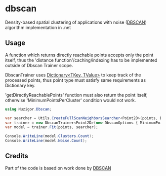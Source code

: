 # dbscan

Density-based spatial clustering of applications with noise ([DBSCAN](https://en.wikipedia.org/wiki/DBSCAN)) algorithm implementation in .net

## Usage

A function which returns directly reachable points accepts only the point itself,
thus the 'distance function'/caching/indexing has to be implemented outside of Dbscan Trainer scope.

DbscanTrainer uses [Dictionary<TKey, TValue>](https://learn.microsoft.com/en-us/dotnet/api/system.collections.generic.dictionary-2?view=net-7.0#remarks) to keep track of the processed points, thus point type must satisfy same requirements as Dictionary key.

'getDirectlyReachablePoints' function must also return the point itself, otherwise 'MinimumPointsPerCluster' condition would not work.

```c#
using Nuzigor.Dbscan;

var searcher = Utils.CreateFullScanNeighborsSearcher<Point2D>(points, DistanceFunction, Epsilon);
var trainer = new DbscanTrainer<Point2D>(new DbscanOptions { MinimumPointsPerCluster = 4 });
var model = trainer.Fit(points, searcher);

Console.WriteLine(model.Clusters.Count);
Console.WriteLine(model.Noise.Count);
```

## Credits

Part of the code is based on work done by [DBSCAN](https://github.com/viceroypenguin/DBSCAN)
